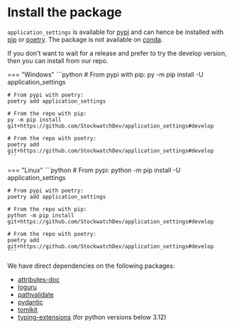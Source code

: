 # Install the package

`application_settings` is available for [pypi](https://pypi.org/project/application-settings/)
and can hence be installed with [pip](https://pypi.org/project/pip) or
[poetry](https://python-poetry.org). The package is not available on
[conda](https://docs.conda.io/en/latest/).

If you don't want to wait for a release and prefer to try the develop version, then you
can install from our repo.

=== "Windows"
    ```python
    # From pypi with pip:
    py -m pip install -U application_settings

    # From pypi with poetry:
    poetry add application_settings

    # From the repo with pip:
    py -m pip install git+https://github.com/StockwatchDev/application_settings#develop

    # From the repo with poetry:
    poetry add git+https://github.com/StockwatchDev/application_settings#develop
    ```

=== "Linux"
    ```python
    # From pypi:
    python -m pip install -U application_settings

    # From pypi with poetry:
    poetry add application_settings

    # From the repo with pip:
    python -m pip install git+https://github.com/StockwatchDev/application_settings#develop

    # From the repo with poetry:
    poetry add git+https://github.com/StockwatchDev/application_settings#develop
    ```

We have direct dependencies on the following packages:

- [attributes-doc](https://pypi.org/project/attributes-doc/)
- [loguru](https://pypi.org/project/loguru/)
- [pathvalidate](https://pypi.org/project/pathvalidate/)
- [pydantic](https://pypi.org/project/pydantic/)
- [tomlkit](https://pypi.org/project/tomlkit/)
- [typing-extensions](https://pypi.org/project/typing-extensions/) (for python versions below 3.12)

